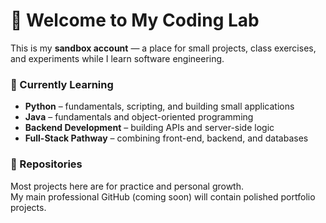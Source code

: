 # 👋 Welcome to My Coding Lab

This is my **sandbox account** — a place for small projects, class exercises, and experiments while I learn software engineering.

### 🧠 Currently Learning
- **Python** – fundamentals, scripting, and building small applications  
- **Java** – fundamentals and object-oriented programming  
- **Backend Development** – building APIs and server-side logic  
- **Full-Stack Pathway** – combining front-end, backend, and databases  
  

### 📂 Repositories
Most projects here are for practice and personal growth.  
My main professional GitHub (coming soon) will contain polished portfolio projects.


